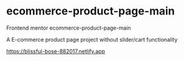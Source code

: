 # ecommerce-product-page-main
Frontend mentor ecommerce-product-page-main

A E-commerce product page project without slider/cart functionality

https://blissful-bose-882017.netlify.app
